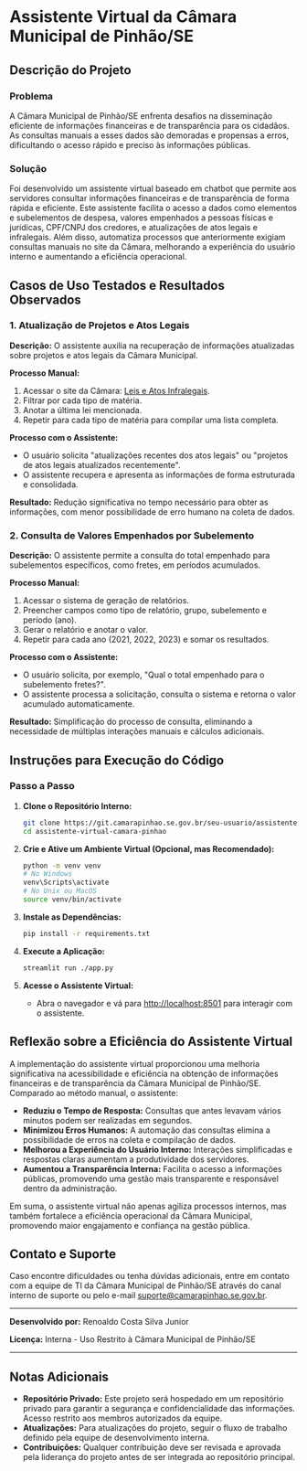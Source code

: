 # Assistente Virtual da Câmara Municipal de Pinhão/SE

## **Descrição do Projeto**

### **Problema**

A Câmara Municipal de Pinhão/SE enfrenta desafios na disseminação eficiente de informações financeiras e de transparência para os cidadãos. As consultas manuais a esses dados são demoradas e propensas a erros, dificultando o acesso rápido e preciso às informações públicas.

### **Solução**

Foi desenvolvido um assistente virtual baseado em chatbot que permite aos servidores consultar informações financeiras e de transparência de forma rápida e eficiente. Este assistente facilita o acesso a dados como elementos e subelementos de despesa, valores empenhados a pessoas físicas e jurídicas, CPF/CNPJ dos credores, e atualizações de atos legais e infralegais. Além disso, automatiza processos que anteriormente exigiam consultas manuais no site da Câmara, melhorando a experiência do usuário interno e aumentando a eficiência operacional.

## **Casos de Uso Testados e Resultados Observados**

### **1. Atualização de Projetos e Atos Legais**

**Descrição:** O assistente auxilia na recuperação de informações atualizadas sobre projetos e atos legais da Câmara Municipal.

**Processo Manual:**
1. Acessar o site da Câmara: [Leis e Atos Infralegais](https://camaradepinhao.se.gov.br/leis-e-atos-infralegais/).
2. Filtrar por cada tipo de matéria.
3. Anotar a última lei mencionada.
4. Repetir para cada tipo de matéria para compilar uma lista completa.

**Processo com o Assistente:**
- O usuário solicita "atualizações recentes dos atos legais" ou "projetos de atos legais atualizados recentemente".
- O assistente recupera e apresenta as informações de forma estruturada e consolidada.

**Resultado:** Redução significativa no tempo necessário para obter as informações, com menor possibilidade de erro humano na coleta de dados.

### **2. Consulta de Valores Empenhados por Subelemento**

**Descrição:** O assistente permite a consulta do total empenhado para subelementos específicos, como fretes, em períodos acumulados.

**Processo Manual:**
1. Acessar o sistema de geração de relatórios.
2. Preencher campos como tipo de relatório, grupo, subelemento e período (ano).
3. Gerar o relatório e anotar o valor.
4. Repetir para cada ano (2021, 2022, 2023) e somar os resultados.

**Processo com o Assistente:**
- O usuário solicita, por exemplo, "Qual o total empenhado para o subelemento fretes?".
- O assistente processa a solicitação, consulta o sistema e retorna o valor acumulado automaticamente.

**Resultado:** Simplificação do processo de consulta, eliminando a necessidade de múltiplas interações manuais e cálculos adicionais.

## **Instruções para Execução do Código**

### **Passo a Passo**

1. **Clone o Repositório Interno:**
   ```bash
   git clone https://git.camarapinhao.se.gov.br/seu-usuario/assistente-virtual-camara-pinhao.git
   cd assistente-virtual-camara-pinhao
   ```

2. **Crie e Ative um Ambiente Virtual (Opcional, mas Recomendado):**
   ```bash
   python -m venv venv
   # No Windows
   venv\Scripts\activate
   # No Unix ou MacOS
   source venv/bin/activate
   ```

3. **Instale as Dependências:**
   ```bash
   pip install -r requirements.txt
   ```

4. **Execute a Aplicação:**
   ```bash
   streamlit run ./app.py
   ```

5. **Acesse o Assistente Virtual:**
   - Abra o navegador e vá para [http://localhost:8501](http://localhost:8501) para interagir com o assistente.

## **Reflexão sobre a Eficiência do Assistente Virtual**

A implementação do assistente virtual proporcionou uma melhoria significativa na acessibilidade e eficiência na obtenção de informações financeiras e de transparência da Câmara Municipal de Pinhão/SE. Comparado ao método manual, o assistente:

- **Reduziu o Tempo de Resposta:** Consultas que antes levavam vários minutos podem ser realizadas em segundos.
- **Minimizou Erros Humanos:** A automação das consultas elimina a possibilidade de erros na coleta e compilação de dados.
- **Melhorou a Experiência do Usuário Interno:** Interações simplificadas e respostas claras aumentam a produtividade dos servidores.
- **Aumentou a Transparência Interna:** Facilita o acesso a informações públicas, promovendo uma gestão mais transparente e responsável dentro da administração.

Em suma, o assistente virtual não apenas agiliza processos internos, mas também fortalece a eficiência operacional da Câmara Municipal, promovendo maior engajamento e confiança na gestão pública.

## **Contato e Suporte**

Caso encontre dificuldades ou tenha dúvidas adicionais, entre em contato com a equipe de TI da Câmara Municipal de Pinhão/SE através do canal interno de suporte ou pelo e-mail suporte@camarapinhao.se.gov.br.

---

**Desenvolvido por:** Renoaldo Costa Silva Junior

**Licença:** Interna - Uso Restrito à Câmara Municipal de Pinhão/SE

---

## **Notas Adicionais**

- **Repositório Privado:** Este projeto será hospedado em um repositório privado para garantir a segurança e confidencialidade das informações. Acesso restrito aos membros autorizados da equipe.
- **Atualizações:** Para atualizações do projeto, seguir o fluxo de trabalho definido pela equipe de desenvolvimento interna.
- **Contribuições:** Qualquer contribuição deve ser revisada e aprovada pela liderança do projeto antes de ser integrada ao repositório principal.

